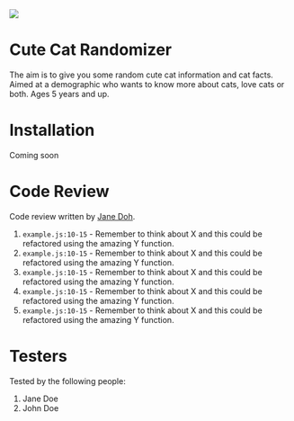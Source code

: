 <img src="https://c.tenor.com/hHaVzeiH-hcAAAAC/imsickofwork-technologysu-x.gif">

# Cute Cat Randomizer

The aim is to give you some random cute cat information and cat facts. Aimed at a demographic who wants to know more about cats, love cats or both. Ages 5 years and up.

# Installation

Coming soon

# Code Review

Code review written by [Jane Doh](https://github.com/username).

1. `example.js:10-15` - Remember to think about X and this could be refactored using the amazing Y function.
2. `example.js:10-15` - Remember to think about X and this could be refactored using the amazing Y function.
3. `example.js:10-15` - Remember to think about X and this could be refactored using the amazing Y function.
4. `example.js:10-15` - Remember to think about X and this could be refactored using the amazing Y function.
5. `example.js:10-15` - Remember to think about X and this could be refactored using the amazing Y function.

# Testers

Tested by the following people:

1. Jane Doe
2. John Doe
